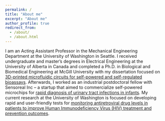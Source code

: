 ```yaml
---
permalink: /
title: "About me"
excerpt: "About me"
author_profile: true
redirect_from: 
  - /about/
  - /about.html
---
```


I am an Acting Assistant Professor in the Mechanical Engineering Department at the University of Washington in Seattle. I received undergraduate and master’s degrees in Electrical Engineering at the University of Alberta in Canada and completed a Ph.D. in Biological and Biomedical Engineering at McGill University with my dissertation focused on [3D-printed microfluidic circuits for self-powered and self-regulated bioassays](http://escholarship.mcgill.ca/concern/theses/cv43p237f). Afterwards, I worked as an industrial postdoctoral fellow with Sensoreal Inc – a startup that aimed to commercialize self-powered microchips for [rapid diagnosis of urinary tract infections in infants](https://www.youtube.com/watch?v=zqPDxmFFDW8). My current research at the University of Washington is focused on developing rapid and user-friendly tests for [monitoring antiretroviral drug levels in patients to improve Human Immunodeficiency Virus (HIV) treatment and prevention outcomes](https://youtu.be/lxqHXG7AnBw). 
